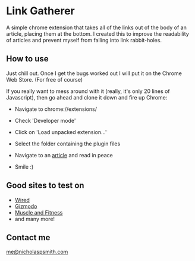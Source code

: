 Link Gatherer
=======

A simple chrome extension that takes all of the links out of the body of an article, placing them at the bottom. I created this to improve the readability of articles and prevent myself from falling into link rabbit-holes.

How to use
--------
Just chill out. Once I get the bugs worked out I will put it on the Chrome Web Store. (For free of course)

If you really want to mess around with it (really, it's only 20 lines of Javascript), then go ahead and clone it down and fire up Chrome:

+ Navigate to chrome://extensions/
* Check 'Developer mode'
- Click on 'Load unpacked extension...'
* Select the folder containing the plugin files
+ Navigate to an [article](http://www.wired.com/2015/04/ultima-viii-pagan-free/) and read in peace
* Smile :)

Good sites to test on
-----------

* [Wired](http://wired.com)
* [Gizmodo](http://gizmodo.com)
* [Muscle and Fitness](http://www.muscleandfitness.com/)
* and many more!

Contact me
----------
[me@nicholaspsmith.com](mailto:me@nicholaspsmith.com)

